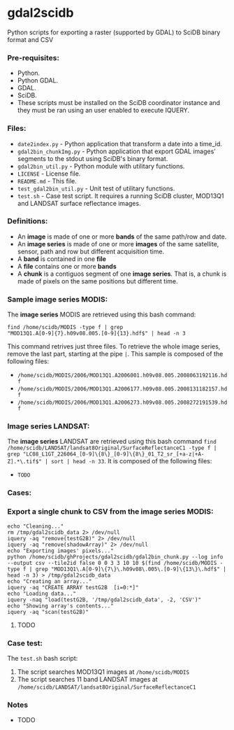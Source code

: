 gdal2scidb
==========

Python scripts for exporting a raster (supported by GDAL) to SciDB binary format and CSV

<h3>Pre-requisites:</h3>
<ul>
<li>Python.</li>
<li>Python GDAL.</li>
<li>GDAL.</li>
<li>SciDB.</li>
<li>These scripts must be installed on the SciDB coordinator instance and they must be ran using an user enabled to execute IQUERY.</li>
</ul>

<h3>Files:</h3>
<ul>
<li><code>date2index.py</code> - Python application that transform a date into a time_id.</li>
<li><code>gdal2bin_chunkImg.py</code> - Python application that export GDAL images' segments to the stdout using SciDB's binary format.</li>
<li><code>gdal2bin_util.py</code> - Python module with utilitary functions.</li>
<li><code>LICENSE</code> - License file.</li>
<li><code>README.md</code> - This file.</li>
<li><code>test_gdal2bin_util.py</code> - Unit test of utilitary functions.</li>
<li><code>test.sh</code> - Case test script. It requires a running SciDB cluster, MOD13Q1 and LANDSAT surface reflectance images.</li>
</ul>


<h3>Definitions:</h3>
<ul>
<li>An <b>image</b> is made of one or more <b>bands</b> of the same path/row and date.</li>
<li>An <b>image series</b> is made of one or more <b>images</b> of the same satellite, sensor, path and row but different acquisition time.</li>
<li>A <b>band</b> is contained in one <b>file</b></li>
<li>A <b>file</b> contains one or more <b>bands</b></li>
<li>A <b>chunk</b> is a contiguos segment of one <b>image series</b>. That is, a chunk is made of pixels on the same positions but different time.</li>
</ul>


<h3>Sample image series MODIS:</h3>
The <b>image series</b> MODIS are retrieved using this bash command: 

<code>find /home/scidb/MODIS -type f | grep "MOD13Q1\.A[0-9]\{7\}\.h09v08\.005\.[0-9]\{13\}\.hdf$" | head -n 3</code>

This command retrives just three files. To retrieve the whole image series, remove the last part, starting at the pipe <code>|</code>. This sample is composed of the following files:

<ul>
<li><code>/home/scidb/MODIS/2006/MOD13Q1.A2006001.h09v08.005.2008063192116.hdf</code></li>
<li><code>/home/scidb/MODIS/2006/MOD13Q1.A2006177.h09v08.005.2008131182157.hdf</code></li>
<li><code>/home/scidb/MODIS/2006/MOD13Q1.A2006273.h09v08.005.2008272191539.hdf</code></li>
</ul>


<h3>Image series LANDSAT:</h3>
The <b>image series</b> LANDSAT are retrieved using this bash command <code>find /home/scidb/LANDSAT/landsat8Original/SurfaceReflectanceC1 -type f | grep "LC08_L1GT_226064_[0-9]\{8\}_[0-9]\{8\}_01_T2_sr_[+a-z|+A-Z].*\.tif$" | sort | head -n 33</code>. It is composed of the following files:
<ul>
<li><code>TODO</code></li>
</ul>





<h3>Cases:</h3>

<h3>Export a single chunk to CSV from the image series MODIS:</h3>
<code>echo "Cleaning..."</code><br>
<code>rm /tmp/gdal2scidb_data 2> /dev/null</code><br>
<code>iquery -aq "remove(testG2B)" 2> /dev/null</code><br>
<code>iquery -aq "remove(shadowArray)" 2> /dev/null</code><br>
<code>echo "Exporting images' pixels..."</code><br>
<code>python /home/scidb/ghProjects/gdal2scidb/gdal2bin_chunk.py --log info --output csv --tile2id false 0 0 3 3 10 10 $(find /home/scidb/MODIS -type f | grep "MOD13Q1\.A[0-9]\{7\}\.h09v08\.005\.[0-9]\{13\}\.hdf$" | head -n 3) > /tmp/gdal2scidb_data</code><br>
<code>echo "Creating an array..."</code><br>
<code>iquery -aq "CREATE ARRAY testG2B <col_id:int64, row_id:int64, time_id:int64,ndvi:int16, evi:int16, quality:uint16, red:int16,nir:int16, blue:int16,mir:int16, view_zenith:int16, sun_zenith:int16, relative_azimuth:int16, day_of_year:int16, reliability:int16> [i=0:*]"</code><br>
<code>echo "Loading data..."</code><br>
<code>iquery -naq "load(testG2B, '/tmp/gdal2scidb_data', -2, 'CSV')"</code><br>
<code>echo "Showing array's contents..."</code><br>
<code>iquery -aq "scan(testG2B)"</code><br>


<ol>
<li>TODO</li>
</ol>



<h3>Case test:</h3>
The <code>test.sh</code> bash script:
<ol>
<li>The script searches MOD13Q1 images at <code>/home/scidb/MODIS</code> </li>
<li>The script searches 11 band LANDSAT images at <code>/home/scidb/LANDSAT/landsat8Original/SurfaceReflectanceC1</code> </li>
</ol>




<h3>Notes</h3>
<ul>
<li>TODO</li>
</ul>

